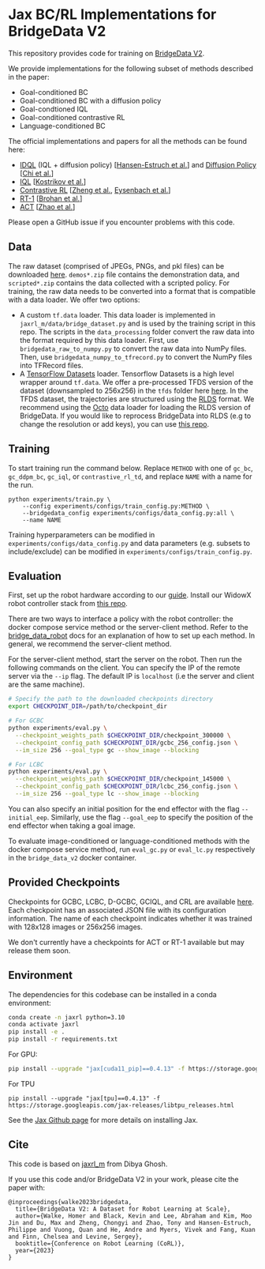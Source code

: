 # Jax BC/RL Implementations for BridgeData V2

This repository provides code for training on [BridgeData V2](https://rail-berkeley.github.io/bridgedata/).

We provide implementations for the following subset of methods described in the paper:

- Goal-conditioned BC
- Goal-conditioned BC with a diffusion policy 
- Goal-condtioned IQL
- Goal-conditioned contrastive RL 
- Language-conditioned BC

The official implementations and papers for all the methods can be found here:
- [IDQL](https://github.com/philippe-eecs/IDQL) (IQL + diffusion policy) [[Hansen-Estruch et al.](https://github.com/philippe-eecs/IDQL)] and [Diffusion Policy](https://diffusion-policy.cs.columbia.edu/) [[Chi et al.](https://diffusion-policy.cs.columbia.edu/)]
- [IQL](https://github.com/ikostrikov/implicit_q_learning) [[Kostrikov et al.](https://arxiv.org/abs/2110.06169)]
- [Contrastive RL](https://chongyi-zheng.github.io/stable_contrastive_rl/) [[Zheng et al.](https://arxiv.org/abs/2306.03346), [Eysenbach et al.](https://arxiv.org/abs/2206.07568)]
- [RT-1](https://github.com/google-research/robotics_transformer) [[Brohan et al.](https://arxiv.org/abs/2212.06817)]
- [ACT](https://github.com/tonyzhaozh/act) [[Zhao et al.](https://arxiv.org/abs/2304.13705)]

Please open a GitHub issue if you encounter problems with this code. 

## Data 
The raw dataset (comprised of JPEGs, PNGs, and pkl files) can be downloaded [here](https://rail.eecs.berkeley.edu/datasets/bridge_release/data/). `demos*.zip` file contains the demonstration data, and `scripted*.zip` contains the data collected with a scripted policy. For training, the raw data needs to be converted into a format that is compatible with a data loader. We offer two options:

- A custom `tf.data` loader. This data loader is implemented in `jaxrl_m/data/bridge_dataset.py` and is used by the training script in this repo. The scripts in the `data_processing` folder convert the raw data into the format required by this data loader. First, use `bridgedata_raw_to_numpy.py` to convert the raw data into NumPy files. Then, use `bridgedata_numpy_to_tfrecord.py` to convert the NumPy files into TFRecord files. 
- A [TensorFlow Datasets](https://www.tensorflow.org/datasets/catalog/overview) loader. Tensorflow Datasets is a high level wrapper around `tf.data`. We offer a pre-processed TFDS version of the dataset (downsampled to 256x256) in the `tfds` folder here [here](https://rail.eecs.berkeley.edu/datasets/bridge_release/data/). In the TFDS dataset, the trajectories are structured using the [RLDS](https://github.com/google-research/rlds) format. We recommend using the [Octo](https://github.com/octo-models/octo) data loader for loading the RLDS version of BridgeData. If you would like to reprocess BridgeData into RLDS (e.g to change the resolution or add keys), you can use [this repo](https://github.com/kvablack/dlimp/tree/main/rlds_converters).

## Training

To start training run the command below. Replace `METHOD` with one of `gc_bc`, `gc_ddpm_bc`, `gc_iql`, or `contrastive_rl_td`, and replace `NAME` with a name for the run. 

```
python experiments/train.py \
    --config experiments/configs/train_config.py:METHOD \
    --bridgedata_config experiments/configs/data_config.py:all \
    --name NAME
```

Training hyperparameters can be modified in `experiments/configs/data_config.py` and data parameters (e.g. subsets to include/exclude) can be modified in `experiments/configs/train_config.py`. 

## Evaluation

First, set up the robot hardware according to our [guide](https://docs.google.com/document/d/1si-6cTElTWTgflwcZRPfgHU7-UwfCUkEztkH3ge5CGc/edit?usp=sharing). Install our WidowX robot controller stack from [this repo](https://github.com/rail-berkeley/bridge_data_robot).

There are two ways to interface a policy with the robot controller: the docker compose service method or the server-client method. Refer to the [bridge_data_robot](https://github.com/rail-berkeley/bridge_data_robot) docs for an explanation of how to set up each method. In general, we recommend the server-client method.

For the server-client method, start the server on the robot. Then run the following commands on the client. You can specify the IP of the remote server via the `--ip` flag. The default IP is `localhost` (i.e the server and client are the same machine). 

```bash
# Specify the path to the downloaded checkpoints directory
export CHECKPOINT_DIR=/path/to/checkpoint_dir

# For GCBC
python experiments/eval.py \
  --checkpoint_weights_path $CHECKPOINT_DIR/checkpoint_300000 \
  --checkpoint_config_path $CHECKPOINT_DIR/gcbc_256_config.json \
  --im_size 256 --goal_type gc --show_image --blocking

# For LCBC
python experiments/eval.py \
  --checkpoint_weights_path $CHECKPOINT_DIR/checkpoint_145000 \
  --checkpoint_config_path $CHECKPOINT_DIR/lcbc_256_config.json \
  --im_size 256 --goal_type lc --show_image --blocking
```

You can also specify an initial position for the end effector with the flag `--initial_eep`. Similarly, use the flag `--goal_eep` to specify the position of the end effector when taking a goal image.

To evaluate image-conditioned or language-conditioned methods with the docker compose service method, run `eval_gc.py` or `eval_lc.py` respectively in the `bridge_data_v2` docker container.

## Provided Checkpoints

Checkpoints for GCBC, LCBC, D-GCBC, GCIQL, and CRL are available [here](https://rail.eecs.berkeley.edu/datasets/bridge_release/checkpoints/). Each checkpoint has an associated JSON file with its configuration information. The name of each checkpoint indicates whether it was trained with 128x128 images or 256x256 images.

We don't currently have a checkpoints for ACT or RT-1 available but may release them soon. 

## Environment

The dependencies for this codebase can be installed in a conda environment:

```bash
conda create -n jaxrl python=3.10
conda activate jaxrl
pip install -e . 
pip install -r requirements.txt
```
For GPU:
```bash
pip install --upgrade "jax[cuda11_pip]==0.4.13" -f https://storage.googleapis.com/jax-releases/jax_cuda_releases.html
```

For TPU
```
pip install --upgrade "jax[tpu]==0.4.13" -f https://storage.googleapis.com/jax-releases/libtpu_releases.html
```
See the [Jax Github page](https://github.com/google/jax) for more details on installing Jax. 

## Cite

This code is based on [jaxrl_m](https://github.com/dibyaghosh/jaxrl_m) from Dibya Ghosh.

If you use this code and/or BridgeData V2 in your work, please cite the paper with:

```
@inproceedings{walke2023bridgedata,
  title={BridgeData V2: A Dataset for Robot Learning at Scale},
  author={Walke, Homer and Black, Kevin and Lee, Abraham and Kim, Moo Jin and Du, Max and Zheng, Chongyi and Zhao, Tony and Hansen-Estruch, Philippe and Vuong, Quan and He, Andre and Myers, Vivek and Fang, Kuan and Finn, Chelsea and Levine, Sergey},
  booktitle={Conference on Robot Learning (CoRL)},
  year={2023}
}
```
